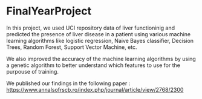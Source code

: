 # FinalYearProject

In this project, we used UCI repository data of liver functioninig and predicted the presence of liver disease in a patient using various machine learning algorithms like logistic regression, Naive Bayes classifier, Decision Trees, Random Forest, Support Vector Machine, etc.

We also improved the accuracy of the machine learning algorithms by using a genetic algorithm to better understand which features to use for the purpouse of training.

We published our findings in the following paper : https://www.annalsofrscb.ro/index.php/journal/article/view/2768/2300


